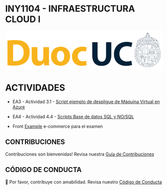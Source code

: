 # INY1104 - INFRAESTRUCTURA CLOUD I

<p align="left" style="text-align:left;">
  <a href="https://www.duoc.cl/">
    <img alt="Github Universe" src="img/logo.png" width="1040"/>
  </a>
</p>

# ACTIVIDADES

- EA3 - Actividad 3.1 - [Script ejemplo de despligue de Máquina Virtual en Azure](https://github.com/v-teacher/INY1104/tree/main/vm-az-deploy.sh)

- EA4 - Actividad 4.4 - [Scripts Base de datos SQL y NO/SQL](https://github.com/v-teacher/INY1104/tree/main/ea4-act4.4)

- Front [Example](https://github.com/v-teacher/INY1104/tree/main/e-commerce) e-commerce para el examen

<!-- ## ANTECEDENTES GENERALES

Esta guía tiene como objetivo ...

## REQUERIMIENTOS PARA ESTA ACTIVIDAD

Para el desarrollo de esta actividad se requiere ...

## DESARROLLO DE ACTIVIDAD

Esta actividad consiste en ... -->

## CONTRIBUCIONES

Contribuciones son bienvenidas! Revisa nuestra [Guía de Contribuciones](./docs/CONTRIBUTING.md)

## CÓDIGO DE CONDUCTA

👋 Por favor, contribuye con amabilidad. Revisa nuestro [Código de Conducta](./docs/CODE_OF_CONDUCT.md)
